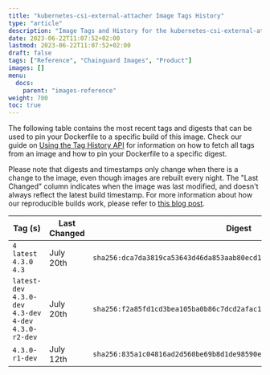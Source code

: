 ```yaml
---
title: "kubernetes-csi-external-attacher Image Tags History"
type: "article"
description: "Image Tags and History for the kubernetes-csi-external-attacher Chainguard Image"
date: 2023-06-22T11:07:52+02:00
lastmod: 2023-06-22T11:07:52+02:00
draft: false
tags: ["Reference", "Chainguard Images", "Product"]
images: []
menu:
  docs:
    parent: "images-reference"
weight: 700
toc: true
---
```


The following table contains the most recent tags and digests that can be used to pin your Dockerfile to a specific build of this image. Check our guide on [Using the Tag History API](/chainguard/chainguard-images/using-the-tag-history-api/) for information on how to fetch all tags from an image and how to pin your Dockerfile to a specific digest.

Please note that digests and timestamps only change when there is a change to the image, even though images are rebuilt every night. The "Last Changed" column indicates when the image was last modified, and doesn't always reflect the latest build timestamp. For more information about how our reproducible builds work, please refer to [this blog post](https://www.chainguard.dev/unchained/reproducing-chainguards-reproducible-image-builds).

| Tag (s)                                                    | Last Changed | Digest                                                                    |
|------------------------------------------------------------|--------------|---------------------------------------------------------------------------|
|  `4` `latest` `4.3.0` `4.3`                                | July 20th    | `sha256:dca7da3819ca53643d46da853aab80ecd15ba54c2d809ef0335df0017b89083f` |
|  `latest-dev` `4.3.0-dev` `4.3-dev` `4-dev` `4.3.0-r2-dev` | July 20th    | `sha256:f2a85fd1cd3bea105ba0b86c7dcd2afac14fb3dfa38e0a2c13e9afbd8c281f73` |
|  `4.3.0-r1-dev`                                            | July 12th    | `sha256:835a1c04816ad2d560be69b8d1de98590e2211ae2c626665cac68a63e7b7195a` |
